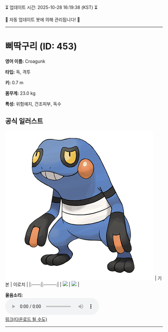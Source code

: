 
⏳ 업데이트 시간: 2025-10-28 16:19:38 (KST) ⏳

🤖 자동 업데이트 봇에 의해 관리됩니다! 🤖

---

# 삐딱구리 (ID: 453)
**영어 이름:** Croagunk

**타입:** 독, 격투

**키:** 0.7 m

**몸무게:** 23.0 kg

**특성:** 위험예지, 건조피부, 독수

## 공식 일러스트
![](https://raw.githubusercontent.com/PokeAPI/sprites/master/sprites/pokemon/other/official-artwork/453.png)
| 기본 | 이로치 |
|:----:|:------:|
| <img src="http://play.pokemonshowdown.com/sprites/ani/croagunk.gif" width="200"> | <img src="http://play.pokemonshowdown.com/sprites/ani-shiny/croagunk.gif" width="200"> |

**울음소리:**<br><audio controls src="https://raw.githubusercontent.com/PokeAPI/cries/main/cries/pokemon/latest/453.ogg"></audio><br> [링크(다운로드 될 수도)](https://raw.githubusercontent.com/PokeAPI/cries/main/cries/pokemon/latest/453.ogg)


---

